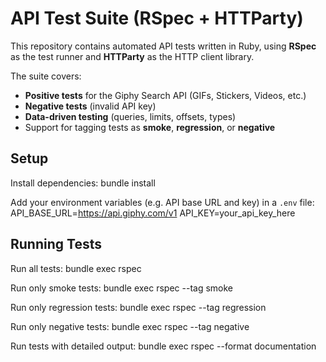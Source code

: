 # API Test Suite (RSpec + HTTParty)

This repository contains automated API tests written in Ruby, using **RSpec** as the test runner and **HTTParty** as the HTTP client library.

The suite covers:
- **Positive tests** for the Giphy Search API (GIFs, Stickers, Videos, etc.)
- **Negative tests** (invalid API key)
- **Data-driven testing** (queries, limits, offsets, types)
- Support for tagging tests as **smoke**, **regression**, or **negative**

## Setup

Install dependencies:
    bundle install

Add your environment variables (e.g. API base URL and key) in a `.env` file:
    API_BASE_URL=https://api.giphy.com/v1
    API_KEY=your_api_key_here


## Running Tests

Run all tests:
    bundle exec rspec

Run only smoke tests:
    bundle exec rspec --tag smoke

Run only regression tests:
    bundle exec rspec --tag regression

Run only negative tests:
    bundle exec rspec --tag negative

Run tests with detailed output:
    bundle exec rspec --format documentation



